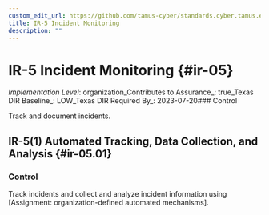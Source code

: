 ```yaml
---
custom_edit_url: https://github.com/tamus-cyber/standards.cyber.tamus.edu/tree/main/static/content/tamus.edu/TAMUS_profile.xml
title: IR-5 Incident Monitoring
description: ""
---
```


# IR-5 Incident Monitoring {#ir-05}

_Implementation Level_: organization_Contributes to Assurance_: true_Texas DIR Baseline_: LOW_Texas DIR Required By_: 2023-07-20### Control

Track and document incidents.

## IR-5(1) Automated Tracking, Data Collection, and Analysis {#ir-05.01}

### Control

Track incidents and collect and analyze incident information using [Assignment: organization-defined automated mechanisms].

